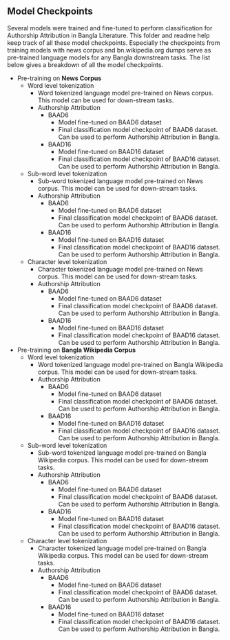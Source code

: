 ## Model Checkpoints

Several models were trained and fine-tuned to perform classification for Authorship Attribution in Bangla Literature. This folder and readme help keep track of all these model checkpoints. Especially the checkpoints from training models with news corpus and bn.wikipedia.org dumps serve as pre-trained language models for any Bangla downstream tasks. The list below gives a breakdown of all the model checkpoints.

- Pre-training on **News Corpus**
    - Word level tokenization
        - Word tokenized language model pre-trained on News corpus. This model can be used for down-stream tasks.
        - Authorship Attribution
            - BAAD6
                - Model fine-tuned on BAAD6 dataset
                - Final classification model checkpoint of BAAD6 dataset. Can be used to perform Authorship Attribution in Bangla.
            - BAAD16
                - Model fine-tuned on BAAD16 dataset
                - Final classification model checkpoint of BAAD16 dataset. Can be used to perform Authorship Attribution in Bangla.
    - Sub-word level tokenization
        - Sub-word tokenized language model pre-trained on News corpus. This model can be used for down-stream tasks.
        - Authorship Attribution
            - BAAD6
                - Model fine-tuned on BAAD6 dataset
                - Final classification model checkpoint of BAAD6 dataset. Can be used to perform Authorship Attribution in Bangla.
            - BAAD16
                - Model fine-tuned on BAAD16 dataset
                - Final classification model checkpoint of BAAD16 dataset. Can be used to perform Authorship Attribution in Bangla.
    - Character level tokenization
        - Character tokenized language model pre-trained on News corpus. This model can be used for down-stream tasks.
        - Authorship Attribution
            - BAAD6
                - Model fine-tuned on BAAD6 dataset
                - Final classification model checkpoint of BAAD6 dataset. Can be used to perform Authorship Attribution in Bangla.
            - BAAD16
                - Model fine-tuned on BAAD16 dataset
                - Final classification model checkpoint of BAAD16 dataset. Can be used to perform Authorship Attribution in Bangla.
- Pre-training on **Bangla Wikipedia Corpus**
    - Word level tokenization
        - Word tokenized language model pre-trained on Bangla Wikipedia corpus. This model can be used for down-stream tasks.
        - Authorship Attribution
            - BAAD6
                - Model fine-tuned on BAAD6 dataset
                - Final classification model checkpoint of BAAD6 dataset. Can be used to perform Authorship Attribution in Bangla.
            - BAAD16
                - Model fine-tuned on BAAD16 dataset
                - Final classification model checkpoint of BAAD16 dataset. Can be used to perform Authorship Attribution in Bangla.
    - Sub-word level tokenization
        - Sub-word tokenized language model pre-trained on Bangla Wikipedia corpus. This model can be used for down-stream tasks.
        - Authorship Attribution
            - BAAD6
                - Model fine-tuned on BAAD6 dataset
                - Final classification model checkpoint of BAAD6 dataset. Can be used to perform Authorship Attribution in Bangla.
            - BAAD16
                - Model fine-tuned on BAAD16 dataset
                - Final classification model checkpoint of BAAD16 dataset. Can be used to perform Authorship Attribution in Bangla.
    - Character level tokenization
        - Character tokenized language model pre-trained on Bangla Wikipedia corpus. This model can be used for down-stream tasks.
        - Authorship Attribution
            - BAAD6
                - Model fine-tuned on BAAD6 dataset
                - Final classification model checkpoint of BAAD6 dataset. Can be used to perform Authorship Attribution in Bangla.
            - BAAD16
                - Model fine-tuned on BAAD16 dataset
                - Final classification model checkpoint of BAAD16 dataset. Can be used to perform Authorship Attribution in Bangla.
    